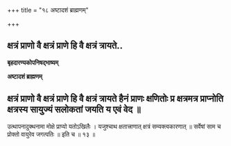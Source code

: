 +++
title = "१८ अष्टादशं ब्राह्मणम्"

+++


## क्षत्रं प्राणो वै क्षत्रं प्राणे हि वै क्षत्रं त्रायते..

**बृहदारण्यकोपनिषद्भाष्यम्**

**अष्टादशं ब्राह्मणम्**

## क्षत्रं प्राणो वै क्षत्रं प्राणे हि वै क्षत्रं त्रायते हैनं प्राणः क्षणितोः प्र क्षत्रमत्र प्राप्नोति क्षत्रस्य सायुज्यं सलोकतां जयति य एवं वेद ॥

उत्थापनादुक्थनामा मोक्षे प्राप्यो यतोऽखिलैः । यजुश्चाथ क्षतात्त्राणात् क्षत्रं सम्यक्त्वकारणात् ॥ सर्वेषां साम च प्रोक्तो वायुरेव जगत्पतिः ॥ इति च ॥ १३ ॥


